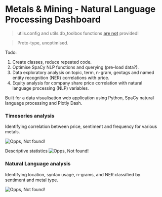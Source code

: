 # Metals & Mining - Natural Language Processing Dashboard

> utils.config and utils.db_toolbox functions <b><u>are not</u></b> provided!

> Proto-type, unoptimised.

Todo:
 1. Create classes, reduce repeated code.
 2. Optimise SpaCy NLP functions and querying (pre-load data?).
 3. Data exploratory analysis on topic, term, n-gram, geotags and named entity recognition (NER) correlations with price.
 4. Equity analysis for company share price correlation with natural language processing (NLP) variables.

Built for a data visualisation web application using Python, SpaCy natural language processing and Plotly Dash.

### Timeseries analysis

Identifying correlation between price, sentiment and frequency for various metals.

![Opps, Not found!](https://github.com/frederickvandenberg/nlp-dashboard/blob/main/images/nlp_dashboard_timeseries.png)

Descriptive statistics
![Opps, Not found!](https://github.com/frederickvandenberg/nlp-dashboard/blob/main/images/nlp_dashboard_timeseries2.png)


### Natural Language analysis

Identifying location, syntax usage, n-grams, and NER classified by sentiment and metal type.

![Opps, Not found!](https://github.com/frederickvandenberg/nlp-dashboard/blob/main/images/nlp_dashboard.png)


